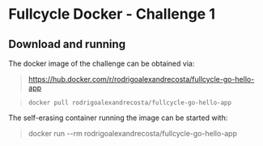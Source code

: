 # Fullcycle Docker - Challenge 1

## Download and running

The docker image of the challenge can be obtained via:

> https://hub.docker.com/r/rodrigoalexandrecosta/fullcycle-go-hello-app

> ```docker pull rodrigoalexandrecosta/fullcycle-go-hello-app```


The self-erasing container running the image can be started with:

> docker run --rm rodrigoalexandrecosta/fullcycle-go-hello-app
